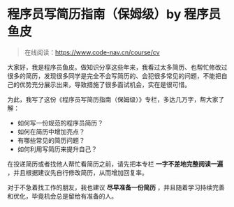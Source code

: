 # 程序员写简历指南（保姆级）by 程序员鱼皮

> 在线阅读：https://www.code-nav.cn/course/cv

大家好，我是程序员鱼皮。做知识分享这些年来，我看过太多简历、也帮忙修改过很多的简历，发现很多同学是完全不会写简历的、会犯很多常见的问题，不能把自己的优势充分展示出来，导致措施了很多面试机会，实在是很可惜。

为此，我写了这份《程序员写简历指南（保姆级）》专栏，多达几万字，帮大家了解：

- 如何写一份规范的程序员简历？
- 如何在简历中增加亮点？
- 有哪些常见的简历问题？
- 如何利用写简历来提升自己？

在投递简历或者找他人帮忙看简历之前，请先把本专栏 **一字不差地完整阅读一遍** ，并且根据建议先自行修改简历，从而增加回复率。

对于不急着找工作的朋友，我也建议 **尽早准备一份简历** ，并且随着学习持续完善和优化，毕竟机会总是留给有准备的人。
